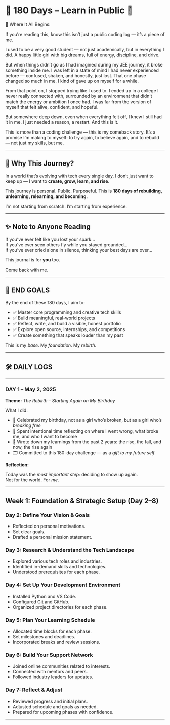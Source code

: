# 🌱 180 Days – Learn in Public 🚀

💭 Where It All Begins:

If you’re reading this, know this isn’t just a public coding log — it’s a piece of me.

I used to be a very good student — not just academically, but in everything I did. A happy little girl with big dreams, full of energy, discipline, and drive. 

But when things didn’t go as I had imagined during my JEE journey, it broke something inside me.
I was left in a state of mind I had never experienced before — confused, shaken, and honestly, just lost. That one phase changed so much in me. I kind of gave up on myself for a while.

From that point on, I stopped trying like I used to. I ended up in a college I never really connected with, surrounded by an environment that didn’t match the energy or ambition I once had. I was far from the version of myself that felt alive, confident, and hopeful.

But somewhere deep down, even when everything felt off, I knew I still had it in me.
I just needed a reason, a restart. And this is it.

This is more than a coding challenge — this is my comeback story.
It’s a promise I’m making to myself: to try again, to believe again, and to rebuild — not just my skills, but me.

---

## 🌟 Why This Journey?

In a world that’s evolving with tech every single day, I don’t just want to keep up —
I want to **create, grow, learn, and rise**.

This journey is personal. Public. Purposeful.
This is **180 days of rebuilding, unlearning, relearning, and becoming**.

I’m not starting from scratch. I’m starting from experience.

---

## ✨ Note to Anyone Reading

If you’ve ever felt like you lost your spark…  
If you’ve ever seen others fly while you stayed grounded…  
If you’ve ever cried alone in silence, thinking your best days are over…  

This journal is for **you** too.

Come back with me.

---


## 🎯 END GOALS

By the end of these 180 days, I aim to:

- ✅ Master core programming and creative tech skills  
- ✅ Build meaningful, real-world projects  
- ✅ Reflect, write, and build a visible, honest portfolio  
- ✅ Explore open source, internships, and competitions  
- ✅ Create something that speaks louder than my past

This is my *base*. My *foundation*. My *rebirth*.

---

## 🛠 DAILY LOGS

---

### **DAY 1 – May 2, 2025**  
**Theme:** *The Rebirth – Starting Again on My Birthday*

What I did:

- 🎂 Celebrated my birthday, not as a girl who’s broken, but as a girl who’s *breaking free*  
- 🧠 Spent intentional time reflecting on where I went wrong, what broke me, and who I want to become  
- 📘 Wrote down my learnings from the past 2 years: the rise, the fall, and now, the rise again  
- 🗂 Committed to this 180-day challenge — as a *gift to my future self*

**Reflection:**  

Today was the *most important step*: deciding to show up again.  
Not for the world. For *me*.

---

## Week 1: Foundation & Strategic Setup (Day 2–8)

### Day 2: Define Your Vision & Goals
- Reflected on personal motivations.
- Set clear goals.
- Drafted a personal mission statement.

### Day 3: Research & Understand the Tech Landscape
- Explored various tech roles and industries.
- Identified in-demand skills and technologies.
- Understood prerequisites for each phase.

### Day 4: Set Up Your Development Environment
- Installed Python and VS Code.
- Configured Git and GitHub.
- Organized project directories for each phase.

### Day 5: Plan Your Learning Schedule
- Allocated time blocks for each phase.
- Set milestones and deadlines.
- Incorporated breaks and review sessions.

### Day 6: Build Your Support Network
- Joined online communities related to interests.
- Connected with mentors and peers.
- Followed industry leaders for updates.

### Day 7: Reflect & Adjust
- Reviewed progress and initial plans.
- Adjusted schedule and goals as needed.
- Prepared for upcoming phases with confidence.

---


